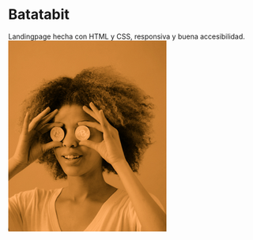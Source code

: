 # Batatabit
Landingpage hecha con HTML y CSS, responsiva y buena accesibilidad.
![BATATABIT](./assets/img/bitcoinbaby.jpg)
